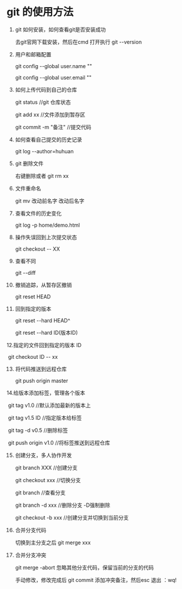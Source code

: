 # git 的使用方法

1. git 如何安装，如何查看git是否安装成功

   去git官网下载安装，然后在cmd 打开执行 git --version

2. 用户和邮箱配置

   git config --global user.name ""

   git config --global user.email ""

3. 如何上传代码到自己的仓库

   git status     //git 仓库状态

   git add xx    //文件添加到暂存区

   git  commit  -m  "备注" //提交代码

4. 如何查看自己提交的历史记录

   git log --author=huhuan

5. git 删除文件

   右键删除或者 git rm xx 

6. 文件重命名

   git mv 改动前名字 改动后名字

7. 查看文件的历史变化

   git log -p home/demo.html

8. 操作失误回到上次提交状态

   git checkout -- XX 

9. 查看不同

   git --diff

10. 撤销追踪，从暂存区撤销

    git  reset HEAD

11. 回到指定的版本

    git reset  --hard HEAD^

    git reset --hard ID(版本ID)

12.指定的文件回到指定的版本 ID

​		git checkout ID -- xx

13. 将代码推送到远程仓库

     git push origin master

14.给版本添加标签，管理各个版本

​		git tag  v1.0   //默认添加最新的版本上

​		git tag v1.5  ID //指定版本给标签

​		git tag -d v0.5   //删除标签

​		git push origin v1.0  //将标签推送到远程仓库

15. 创建分支，多人协作开发

    git branch XXX  //创建分支

    git checkout xxx //切换分支

    git branch //查看分支

    git branch -d xxx  //删除分支 -D强制删除

    git checkout -b xxx //创建分支并切换到当前分支

16. 合并分支代码

    切换到主分支之后 git merge xxx

17. 合并分支冲突

    git merge -abort 忽略其他分支代码，保留当前的分支的代码

    手动修改，修改完成后 git commit 添加冲突备注，然后esc 退出 ：wq!  







